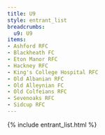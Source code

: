 ```yaml
---
title: U9
style: entrant_list
breadcrumbs:
  u9: U9
items:
- Ashford RFC
- Blackheath FC
- Eton Manor RFC
- Hackney RFC
- King's College Hospital RFC
- Old Albanian RFC
- Old Alleynian FC
- Old Colfeians RFC
- Sevenoaks RFC
- Sidcup RFC
---
```


{% include entrant_list.html %}
